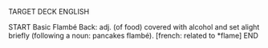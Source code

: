 TARGET DECK
ENGLISH

START
Basic
Flambé
Back: adj. (of food) covered with alcohol and set alight briefly (following a noun: pancakes flambé). [french: related to *flame]
END
